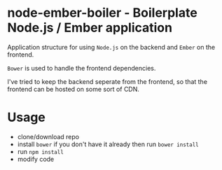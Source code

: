 node-ember-boiler - Boilerplate Node.js / Ember application
===========================================================


Application structure for using `Node.js` on the backend and `Ember` on the frontend.

`Bower` is used to handle the frontend dependencies.

I've tried to keep the backend seperate from the frontend, so that the frontend can be hosted on some sort of CDN.


Usage
=====

* clone/download repo
* install `bower` if you don't have it already then run `bower install`
* run `npm install`
* modify code
